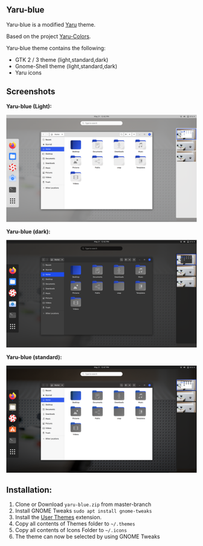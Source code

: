 ## Yaru-blue

Yaru-blue is a modified [Yaru](https://github.com/ubuntu/yaru) theme.

Based on the project [Yaru-Colors](https://github.com/Jannomag/Yaru-Colors).

Yaru-blue theme contains the following:
- GTK 2 / 3 theme (light,standard,dark)
- Gnome-Shell theme (light,standard,dark)
- Yaru icons

## Screenshots
**Yaru-blue (Light):**

![light](Screenshots/light.png)

**Yaru-blue (dark):**

![dark](Screenshots/dark.png)

**Yaru-blue (standard):**

![standard](Screenshots/standard.png)

## Installation:
 1. Clone or Download `yaru-blue.zip` from master-branch
 2. Install GNOME Tweaks `sudo apt install gnome-tweaks`
 3. Install the [User Themes](https://extensions.gnome.org/extension/19/user-themes/) extension.
 4. Copy all contents of Themes folder to `~/.themes`
 5. Copy all contents of Icons Folder to `~/.icons`
 6. The theme can now be selected by using GNOME Tweaks
 

